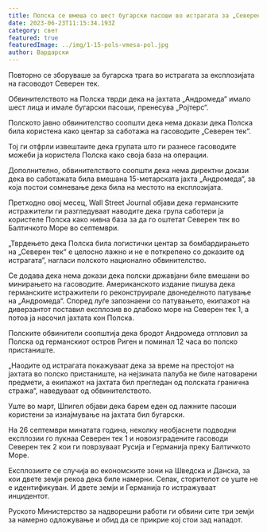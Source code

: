 ```yaml
---
title: Полска се вмеша со шест бугарски пасоши во истрагата за „Северен тек“.
date: 2023-06-23T11:15:34.193Z
category: свет
featured: true
featuredImage: ../img/1-15-pols-vmesa-pol.jpg
author: Вардарски
---
```

Повторно се зборуваше за бугарска трага во истрагата за експлозијата на гасоводот Северен тек.

Обвинителството на Полска тврди дека на јахтата „Андромеда“ имало шест лица и имале бугарски пасоши, пренесува „Ројтерс“.

Полското јавно обвинителство соопшти дека нема докази дека Полска била користена како центар за саботажа на гасоводите „Северен тек“.

Тој ги отфрли извештаите дека групата што ги разнесе гасоводите можеби ја користела Полска како своја база на операции.

Дополнително, обвинителството соопшти дека нема директни докази дека во саботажата била вмешана 15-метарската јахта „Андромеда“, за која постои сомневање дека била на местото на експлозијата.

Претходно овој месец, Wall Street Journal објави дека германските истражители ги разгледуваат наводите дека група саботери ја користеле Полска како нивна база за да го оштетат Северен тек во Балтичкото Море во септември.

„Тврдењето дека Полска била логистички центар за бомбардирањето на „Северен тек“ е целосно лажно и не е поткрепено со доказите од истрагата“, нагласи полското национално обвинителство.

Се додава дека нема докази дека полски државјани биле вмешани во минирањето на гасоводите.
Американското издание пишува дека германските истражители го реконструирале двонеделното патување на „Андромеда“. Според луѓе запознаени со патувањето, екипажот на диверзантот поставил експлозив во длабоко море на Северен тек 1, а потоа ја насочил јахтата кон Полска.

Полските обвинители соопштија дека бродот Андромеда отпловил за Полска од германскиот остров Риген и поминал 12 часа во полско пристаниште.

„Наодите од истрагата покажуваат дека за време на престојот на јахтата во полско пристаниште, на нејзината палуба не биле натоварени предмети, а екипажот на јахтата бил прегледан од полската гранична стража“, наведуваат од обвинителството.

Уште во март, Шпигел објави дека барем еден од лажните пасоши користени за изнајмување на јахтата бил бугарски.

На 26 септември минатата година, неколку необјаснети подводни експлозии го пукнаа Северен тек 1 и новоизградените гасоводи Северен тек 2 кои ги поврзуваат Русија и Германија преку Балтичкото Море.

Експлозиите се случија во економските зони на Шведска и Данска, за кои двете земји рекоа дека биле намерни. Сепак, сторителот се уште не е идентификуван. И двете земји и Германија го истражуваат инцидентот.

Руското Министерство за надворешни работи ги обвини сите три земји за намерно одложување и обид да се прикрие кој стои зад нападот.